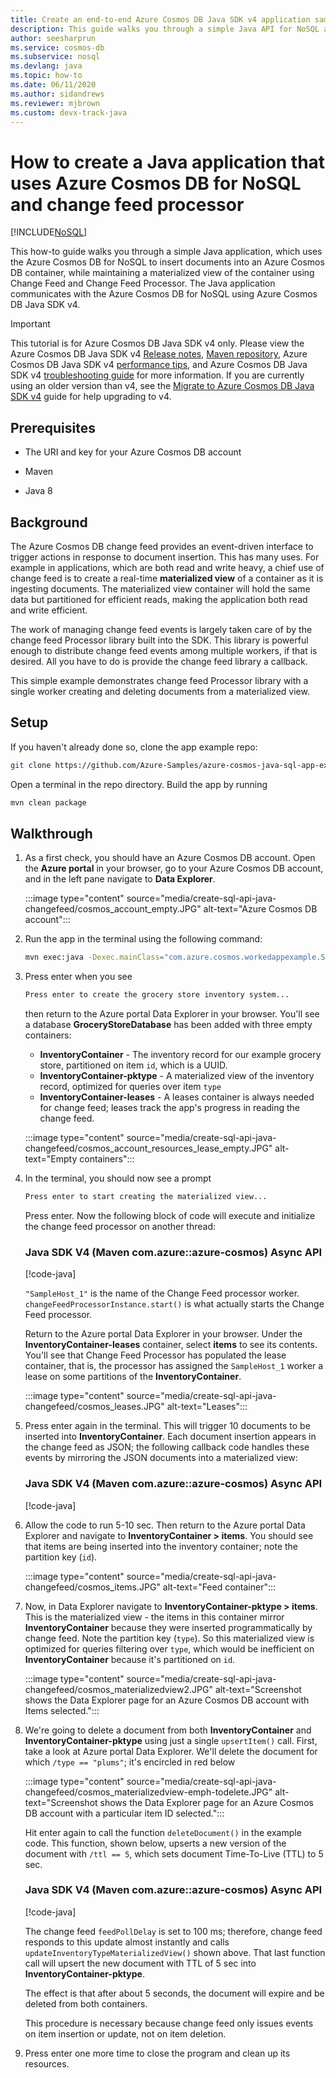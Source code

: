 ```yaml
---
title: Create an end-to-end Azure Cosmos DB Java SDK v4 application sample by using Change Feed
description: This guide walks you through a simple Java API for NoSQL application, which inserts documents into an Azure Cosmos DB container, while maintaining a materialized view of the container using Change Feed.
author: seesharprun
ms.service: cosmos-db
ms.subservice: nosql
ms.devlang: java
ms.topic: how-to
ms.date: 06/11/2020
ms.author: sidandrews
ms.reviewer: mjbrown
ms.custom: devx-track-java
---
```


# How to create a Java application that uses Azure Cosmos DB for NoSQL and change feed processor
[!INCLUDE[NoSQL](../includes/appliesto-nosql.md)]

This how-to guide walks you through a simple Java application, which uses the Azure Cosmos DB for NoSQL to insert documents into an Azure Cosmos DB container, while maintaining a materialized view of the container using Change Feed and Change Feed Processor. The Java application communicates with the Azure Cosmos DB for NoSQL using Azure Cosmos DB Java SDK v4.

> [!IMPORTANT]  
> This tutorial is for Azure Cosmos DB Java SDK v4 only. Please view the Azure Cosmos DB Java SDK v4 [Release notes](sql-api-sdk-java-v4.md), [Maven repository](https://mvnrepository.com/artifact/com.azure/azure-cosmos), Azure Cosmos DB Java SDK v4 [performance tips](performance-tips-java-sdk-v4-sql.md), and Azure Cosmos DB Java SDK v4 [troubleshooting guide](troubleshoot-java-sdk-v4-sql.md) for more information. If you are currently using an older version than v4, see the [Migrate to Azure Cosmos DB Java SDK v4](migrate-java-v4-sdk.md) guide for help upgrading to v4.
>

## Prerequisites

* The URI and key for your Azure Cosmos DB account

* Maven

* Java 8

## Background

The Azure Cosmos DB change feed provides an event-driven interface to trigger actions in response to document insertion. This has many uses. For example in applications, which are both read and write heavy, a chief use of change feed is to create a real-time **materialized view** of a container as it is ingesting documents. The materialized view container will hold the same data but partitioned for efficient reads, making the application both read and write efficient.

The work of managing change feed events is largely taken care of by the change feed Processor library built into the SDK. This library is powerful enough to distribute change feed events among multiple workers, if that is desired. All you have to do is provide the change feed library a callback.

This simple example demonstrates change feed Processor library with a single worker creating and deleting documents from a materialized view.

## Setup

If you haven't already done so, clone the app example repo:

```bash
git clone https://github.com/Azure-Samples/azure-cosmos-java-sql-app-example.git
```

Open a terminal in the repo directory. Build the app by running

```bash
mvn clean package
```

## Walkthrough

1. As a first check, you should have an Azure Cosmos DB account. Open the **Azure portal** in your browser, go to your Azure Cosmos DB account, and in the left pane navigate to **Data Explorer**.

   :::image type="content" source="media/create-sql-api-java-changefeed/cosmos_account_empty.JPG" alt-text="Azure Cosmos DB account":::

1. Run the app in the terminal using the following command:

    ```bash
    mvn exec:java -Dexec.mainClass="com.azure.cosmos.workedappexample.SampleGroceryStore" -DACCOUNT_HOST="your-account-uri" -DACCOUNT_KEY="your-account-key" -Dexec.cleanupDaemonThreads=false
    ```

1. Press enter when you see

    ```bash
    Press enter to create the grocery store inventory system...
    ```

    then return to the Azure portal Data Explorer in your browser. You'll see a database **GroceryStoreDatabase** has been added with three empty containers: 

    * **InventoryContainer** - The inventory record for our example grocery store, partitioned on item ```id```, which is a UUID.
    * **InventoryContainer-pktype** - A materialized view of the inventory record, optimized for queries over item ```type```
    * **InventoryContainer-leases** - A leases container is always needed for change feed; leases track the app's progress in reading the change feed.

    :::image type="content" source="media/create-sql-api-java-changefeed/cosmos_account_resources_lease_empty.JPG" alt-text="Empty containers":::

1. In the terminal, you should now see a prompt

    ```bash
    Press enter to start creating the materialized view...
    ```

    Press enter. Now the following block of code will execute and initialize the change feed processor on another thread: 

    ### <a id="java4-connection-policy-async"></a>Java SDK V4 (Maven com.azure::azure-cosmos) Async API

    [!code-java[](~/azure-cosmos-java-sql-app-example/src/main/java/com/azure/cosmos/workedappexample/SampleGroceryStore.java?name=InitializeCFP)]

    ```"SampleHost_1"``` is the name of the Change Feed processor worker. ```changeFeedProcessorInstance.start()``` is what actually starts the Change Feed processor.

    Return to the Azure portal Data Explorer in your browser. Under the **InventoryContainer-leases** container, select **items** to see its contents. You'll see that Change Feed Processor has populated the lease container, that is, the processor has assigned the ```SampleHost_1``` worker a lease on some partitions of the **InventoryContainer**.

    :::image type="content" source="media/create-sql-api-java-changefeed/cosmos_leases.JPG" alt-text="Leases":::

1. Press enter again in the terminal. This will trigger 10 documents to be inserted into **InventoryContainer**. Each document insertion appears in the change feed as JSON; the following callback code handles these events by mirroring the JSON documents into a materialized view:

    ### <a id="java4-connection-policy-async"></a>Java SDK V4 (Maven com.azure::azure-cosmos) Async API

    [!code-java[](~/azure-cosmos-java-sql-app-example/src/main/java/com/azure/cosmos/workedappexample/SampleGroceryStore.java?name=CFPCallback)]

1. Allow the code to run 5-10 sec. Then return to the Azure portal Data Explorer and navigate to **InventoryContainer > items**. You should see that items are being inserted into the inventory container; note the partition key (```id```).

    :::image type="content" source="media/create-sql-api-java-changefeed/cosmos_items.JPG" alt-text="Feed container":::

1. Now, in Data Explorer navigate to **InventoryContainer-pktype > items**. This is the materialized view - the items in this container mirror **InventoryContainer** because they were inserted programmatically by change feed. Note the partition key (```type```). So this materialized view is optimized for queries filtering over ```type```, which would be inefficient on **InventoryContainer** because it's partitioned on ```id```.

    :::image type="content" source="media/create-sql-api-java-changefeed/cosmos_materializedview2.JPG" alt-text="Screenshot shows the Data Explorer page for an Azure Cosmos DB account with Items selected.":::

1. We're going to delete a document from both **InventoryContainer** and **InventoryContainer-pktype** using just a single ```upsertItem()``` call. First, take a look at Azure portal Data Explorer. We'll delete the document for which ```/type == "plums"```; it's encircled in red below

    :::image type="content" source="media/create-sql-api-java-changefeed/cosmos_materializedview-emph-todelete.JPG" alt-text="Screenshot shows the Data Explorer page for an Azure Cosmos DB account with a particular item ID selected.":::

    Hit enter again to call the function ```deleteDocument()``` in the example code. This function, shown below, upserts a new version of the document with ```/ttl == 5```, which sets document Time-To-Live (TTL) to 5 sec. 
    
    ### <a id="java4-connection-policy-async"></a>Java SDK V4 (Maven com.azure::azure-cosmos) Async API

    [!code-java[](~/azure-cosmos-java-sql-app-example/src/main/java/com/azure/cosmos/workedappexample/SampleGroceryStore.java?name=DeleteWithTTL)]

    The change feed ```feedPollDelay``` is set to 100 ms; therefore, change feed responds to this update almost instantly and calls ```updateInventoryTypeMaterializedView()``` shown above. That last function call will upsert the new document with TTL of 5 sec into **InventoryContainer-pktype**.

    The effect is that after about 5 seconds, the document will expire and be deleted from both containers.

    This procedure is necessary because change feed only issues events on item insertion or update, not on item deletion.

1. Press enter one more time to close the program and clean up its resources.
